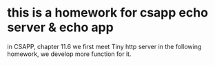 # this is a homework for csapp echo server & echo app

in CSAPP, chapter 11.6 we first meet Tiny http server
in the following homework, we develop more function for it.
